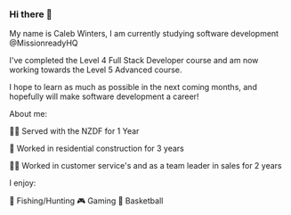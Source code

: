 ### Hi there 👋

My name is Caleb Winters, I am currently studying software development @MissionreadyHQ

I've completed the Level 4 Full Stack Developer course and am now working towards the Level 5 Advanced course.

I hope to learn as much as possible in the next coming months, and hopefully will make software development a career! 

About me:

💂‍♂️ Served with the NZDF for 1 Year

🔨 Worked in residential construction for 3 years

👨‍💼 Worked in customer service's and as a team leader in sales for 2 years

I enjoy:

🎣 Fishing/Hunting  🎮 Gaming 🏀 Basketball








<!--
**brother-darkness/brother-darkness** is a ✨ _special_ ✨ repository because its `README.md` (this file) appears on your GitHub profile.

Here are some ideas to get you started:

- 🔭 I’m currently studying at MissionreadyHQ level 5, have alread
- 🌱 I’m currently learning ...
- 👯 I’m looking to collaborate on ...
- 🤔 I’m looking for help with ...
- 💬 Ask me about ...
- 📫 How to reach me: ...
- 😄 Pronouns: ...
- ⚡ Fun fact: ...
-->
